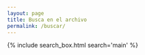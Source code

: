 ```yaml
---
layout: page
title: Busca en el archivo
permalink: /buscar/
---
```


{% include search_box.html search='main' %}
